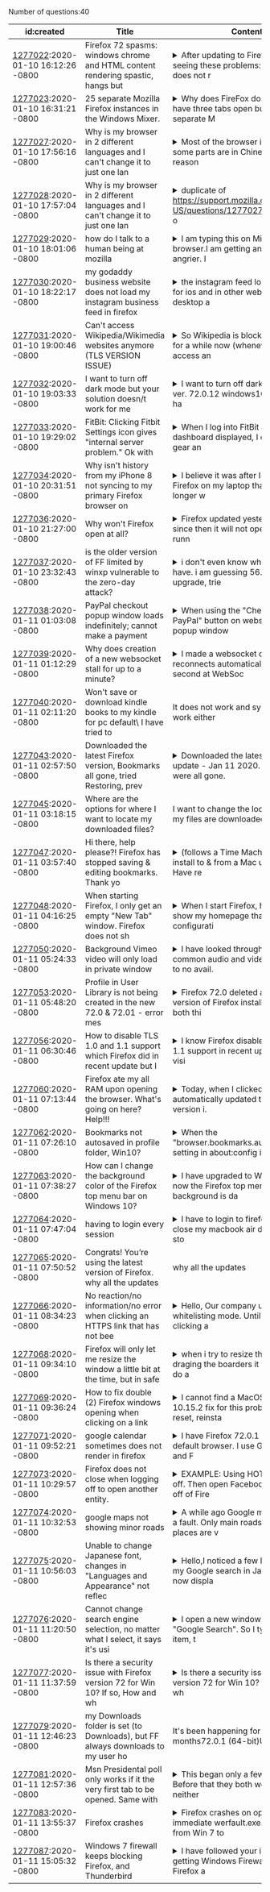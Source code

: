 Number of questions:40

| id:created | Title | Content | Tags |
| --- | --- | --- | --- |
| [1277022](https://support.mozilla.org/questions/1277022):2020-01-10 16:12:26 -0800 | Firefox 72 spasms: windows chrome and HTML content rendering spastic, hangs but  |<details><summary>After updating to Firefox 72 I am seeing these problems:1) Hangs, and does not r</summary>espond to keyboard or mouse. Windows does not say that FF is in a "Not Responding" state. I can switch to different FF windows, but not tabs. 2) Sometimes it hang, and render spasticaly like in the ...</details> | [firefox-720](https://support.mozilla.org/en-US/questions/firefox?tagged=firefox-720);[desktop](https://support.mozilla.org/en-US/questions/firefox?tagged=desktop);[fix-problems](https://support.mozilla.org/en-US/questions/firefox?tagged=fix-problems);[windows-10](https://support.mozilla.org/en-US/questions/firefox?tagged=windows-10);|
| [1277023](https://support.mozilla.org/questions/1277023):2020-01-10 16:31:21 -0800 | 25 separate Mozilla Firefox instances in the Windows Mixer. |<details><summary>Why does FireFox do this? I only have three tabs open but there is 25 separate M</summary>ozilla Firefox instances in the Windows Mixer. The only way to clear this is to reboot  my computer.Firefox 72.0.1</details> | [firefox-720](https://support.mozilla.org/en-US/questions/firefox?tagged=firefox-720);[desktop](https://support.mozilla.org/en-US/questions/firefox?tagged=desktop);[fix-problems](https://support.mozilla.org/en-US/questions/firefox?tagged=fix-problems);[windows-10](https://support.mozilla.org/en-US/questions/firefox?tagged=windows-10);|
| [1277027](https://support.mozilla.org/questions/1277027):2020-01-10 17:56:16 -0800 | Why is my browser in 2 different languages and I can't change it to just one lan |<details><summary>Most of the browser is in English, but some parts are in Chinese for some reason</summary>.</details> | [other](https://support.mozilla.org/en-US/questions/firefox?tagged=other);[firefox-720](https://support.mozilla.org/en-US/questions/firefox?tagged=firefox-720);[desktop](https://support.mozilla.org/en-US/questions/firefox?tagged=desktop);[mac-os](https://support.mozilla.org/en-US/questions/firefox?tagged=mac-os);|
| [1277028](https://support.mozilla.org/questions/1277028):2020-01-10 17:57:04 -0800 | Why is my browser in 2 different languages and I can't change it to just one lan |<details><summary>duplicate of https://support.mozilla.org/en-US/questions/1277027 - lockingMost o</summary>f my browser is in English, but some parts of it is in Chinese for some reason. How can I change the entire browser to be in English only?</details> | [other](https://support.mozilla.org/en-US/questions/firefox?tagged=other);[firefox-720](https://support.mozilla.org/en-US/questions/firefox?tagged=firefox-720);[desktop](https://support.mozilla.org/en-US/questions/firefox?tagged=desktop);[mac-os](https://support.mozilla.org/en-US/questions/firefox?tagged=mac-os);|
| [1277029](https://support.mozilla.org/questions/1277029):2020-01-10 18:01:06 -0800 | how do I talk to a human being at mozilla |<details><summary>I am typing this on Microsoft Edge browser.I am getting angrier and angrier.  I </summary>allowed Firefox to "update" my browser.  The result is that my browser will no longer connect to the internet.  Edge, Internet Explorer, and Chrome can all connect to the internet.  Firefox cannot.I...</details> | [other](https://support.mozilla.org/en-US/questions/firefox?tagged=other);[desktop](https://support.mozilla.org/en-US/questions/firefox?tagged=desktop);[needsinfo](https://support.mozilla.org/en-US/questions/firefox?tagged=needsinfo);[escalate](https://support.mozilla.org/en-US/questions/firefox?tagged=escalate);|
| [1277030](https://support.mozilla.org/questions/1277030):2020-01-10 18:22:17 -0800 | my godaddy business website does not load my instagram business feed in firefox  |<details><summary>the instagram feed loads in firefox for ios and in other web browsers, desktop a</summary>nd mobile devices.  i've spoke to godaddy and it appears to be a firefox issue.  can anyone help?</details> | [websites](https://support.mozilla.org/en-US/questions/firefox?tagged=websites);[firefox-720](https://support.mozilla.org/en-US/questions/firefox?tagged=firefox-720);[desktop](https://support.mozilla.org/en-US/questions/firefox?tagged=desktop);[windows-10](https://support.mozilla.org/en-US/questions/firefox?tagged=windows-10);[escalate](https://support.mozilla.org/en-US/questions/firefox?tagged=escalate);|
| [1277031](https://support.mozilla.org/questions/1277031):2020-01-10 19:00:46 -0800 | Can't access Wikipedia/Wikimedia websites anymore (TLS VERSION ISSUE) |<details><summary>So Wikipedia is blocking my browser for a while now (whenever I try to access an</summary>y links it redirect me to https://en.wikipedia.org/sec-warning ), previously I was able to solve this issue on my own by setting the security.tls.version.min to 3 on the about:config page but now the ...</details> | [websites](https://support.mozilla.org/en-US/questions/firefox?tagged=websites);[firefox-720](https://support.mozilla.org/en-US/questions/firefox?tagged=firefox-720);[desktop](https://support.mozilla.org/en-US/questions/firefox?tagged=desktop);[windows-10](https://support.mozilla.org/en-US/questions/firefox?tagged=windows-10);|
| [1277032](https://support.mozilla.org/questions/1277032):2020-01-10 19:03:33 -0800 | I want to turn off dark mode but your solution doesn/t work for me |<details><summary>I want to turn off dark mode (Firefox ver. 72.0.12  windows10).you say that I ha</summary>ve to do the following:Type about:config into the address bar, press Enter and accept the warning. Now right click on any entry > New > Integer, and enter ui.systemUsesDarkTheme > OK, then in the ne...</details> | [firefox-7201](https://support.mozilla.org/en-US/questions/firefox?tagged=firefox-7201);[customize](https://support.mozilla.org/en-US/questions/firefox?tagged=customize);[desktop](https://support.mozilla.org/en-US/questions/firefox?tagged=desktop);[firefox-720](https://support.mozilla.org/en-US/questions/firefox?tagged=firefox-720);[windows-10](https://support.mozilla.org/en-US/questions/firefox?tagged=windows-10);|
| [1277033](https://support.mozilla.org/questions/1277033):2020-01-10 19:29:02 -0800 | FitBit: Clicking Fitbit Settings icon gives "internal server problem."  Ok with  |<details><summary>When I log into FitBit and have the dashboard displayed,  I click on the gear an</summary>d then "Settings."  Immediately I get "We're experiencing an internal server problem. Please try again later or contact support."  Not so.  Works with IE.  I use the "Settings" option to download my F...</details> | [other](https://support.mozilla.org/en-US/questions/firefox?tagged=other);[firefox-720](https://support.mozilla.org/en-US/questions/firefox?tagged=firefox-720);[desktop](https://support.mozilla.org/en-US/questions/firefox?tagged=desktop);[windows-7](https://support.mozilla.org/en-US/questions/firefox?tagged=windows-7);|
| [1277034](https://support.mozilla.org/questions/1277034):2020-01-10 20:31:51 -0800 | Why isn't history from my iPhone 8 not syncing to my primary Firefox browser on  |<details><summary>I believe it was after I updated Firefox on my laptop that my iPhone no longer w</summary>as able to upload its history to my laptop.</details> | [firefox-720](https://support.mozilla.org/en-US/questions/firefox?tagged=firefox-720);[desktop](https://support.mozilla.org/en-US/questions/firefox?tagged=desktop);[sync](https://support.mozilla.org/en-US/questions/firefox?tagged=sync);[windows-10](https://support.mozilla.org/en-US/questions/firefox?tagged=windows-10);|
| [1277036](https://support.mozilla.org/questions/1277036):2020-01-10 21:27:00 -0800 | Why won't Firefox open at all? |<details><summary>Firefox updated yesterday and ever since then it will not open at all. I am runn</summary>ing the latest macOS on a MacBook Air. It just bounces on the Dock once then doesn't open at all. I have tried uninstalling and reinstalling AND I even tried to downgrade back to 70.0.1 and it STILL d...</details> | [other](https://support.mozilla.org/en-US/questions/firefox?tagged=other);[desktop](https://support.mozilla.org/en-US/questions/firefox?tagged=desktop);[escalate](https://support.mozilla.org/en-US/questions/firefox?tagged=escalate);[download-and-install](https://support.mozilla.org/en-US/questions/firefox?tagged=download-and-install);[macos-1015](https://support.mozilla.org/en-US/questions/firefox?tagged=macos-1015);|
| [1277037](https://support.mozilla.org/questions/1277037):2020-01-10 23:32:43 -0800 | is the older version of FF limited by winxp vulnerable to the zero-day attack? |<details><summary>i don't even know what version i have. i am guessing 56. unable to upgrade, trie</summary>d multiple times.</details> | [firefox-520](https://support.mozilla.org/en-US/questions/firefox?tagged=firefox-520);[other](https://support.mozilla.org/en-US/questions/firefox?tagged=other);[desktop](https://support.mozilla.org/en-US/questions/firefox?tagged=desktop);[windows-xp](https://support.mozilla.org/en-US/questions/firefox?tagged=windows-xp);|
| [1277038](https://support.mozilla.org/questions/1277038):2020-01-11 01:03:08 -0800 | PayPal checkout popup window loads indefinitely; cannot make a payment |<details><summary>When using the "Checkout with PayPal" button on websites the PayPal popup window</summary> appears however it's impossible to progress to the checkout.When OneTouch is activated, the text 'Securely logging you in...' appears overlayed with the spinning wheel in the popup window. This cont...</details> | [websites](https://support.mozilla.org/en-US/questions/firefox?tagged=websites);[firefox-720](https://support.mozilla.org/en-US/questions/firefox?tagged=firefox-720);[desktop](https://support.mozilla.org/en-US/questions/firefox?tagged=desktop);[windows-10](https://support.mozilla.org/en-US/questions/firefox?tagged=windows-10);|
| [1277039](https://support.mozilla.org/questions/1277039):2020-01-11 01:12:29 -0800 | Why does creation of a new websocket stall for up to a minute? |<details><summary>I made a websocket client that reconnects automatically after 1 second at WebSoc</summary>ket.onclose(). I do not have the server running, so that I can see what will happen if a client disconnects to network issues, going offline, etc. For the first ten or so connections, Firefox 72 behav...</details> | [other](https://support.mozilla.org/en-US/questions/firefox?tagged=other);[firefox-720](https://support.mozilla.org/en-US/questions/firefox?tagged=firefox-720);[desktop](https://support.mozilla.org/en-US/questions/firefox?tagged=desktop);[linux](https://support.mozilla.org/en-US/questions/firefox?tagged=linux);|
| [1277040](https://support.mozilla.org/questions/1277040]):2020-01-11 02:11:20 -0800 | Won't save or download kindle books to my kindle for pc default\ I have tried to | It does not work and sync does not work either | [other](https://support.mozilla.org/en-US/questions/firefox?tagged=other);[firefox-720](https://support.mozilla.org/en-US/questions/firefox?tagged=firefox-720);[desktop](https://support.mozilla.org/en-US/questions/firefox?tagged=desktop);[firefox-7201](https://support.mozilla.org/en-US/questions/firefox?tagged=firefox-7201);[windows-10](https://support.mozilla.org/en-US/questions/firefox?tagged=windows-10);|
| [1277043](https://support.mozilla.org/questions/1277043):2020-01-11 02:57:50 -0800 | Downloaded the latest Firefox version, Bookmarks all gone, tried Restoring, prev |<details><summary>Downloaded the latest Firefox update - Jan 11 2020. My Bookmarks were all gone. </summary>Tried to use Restore to get them Imported back in but the only date on the "Backup" list was the date of the update, with no bookmarks. How do I recover the bookmarks? Why were they removed?</details> | [bookmarks](https://support.mozilla.org/en-US/questions/firefox?tagged=bookmarks);[firefox-720](https://support.mozilla.org/en-US/questions/firefox?tagged=firefox-720);[desktop](https://support.mozilla.org/en-US/questions/firefox?tagged=desktop);[windows-10](https://support.mozilla.org/en-US/questions/firefox?tagged=windows-10);|
| [1277045](https://support.mozilla.org/questions/1277045]):2020-01-11 03:18:15 -0800 | Where are the options for where I want to locate my downloaded files? | I want to change the location of where my files are downloaded, | [download-and-install_1](https://support.mozilla.org/en-US/questions/firefox?tagged=download-and-install_1);[desktop](https://support.mozilla.org/en-US/questions/firefox?tagged=desktop);|
| [1277047](https://support.mozilla.org/questions/1277047):2020-01-11 03:57:40 -0800 | Hi there, help please?! Firefox has stopped saving & editing bookmarks. Thank yo |<details><summary>(follows a Time Machine, back-up install to & from a Mac using Catalina? Have re</summary>freshed Firefox, Shut down/started Mac & usung FF 72.0.1 (64-bit)</details> | [bookmarks](https://support.mozilla.org/en-US/questions/firefox?tagged=bookmarks);[firefox-720](https://support.mozilla.org/en-US/questions/firefox?tagged=firefox-720);[desktop](https://support.mozilla.org/en-US/questions/firefox?tagged=desktop);|
| [1277048](https://support.mozilla.org/questions/1277048):2020-01-11 04:16:25 -0800 | When starting Firefox, I only get an empty "New Tab" window. Firefox does not sh |<details><summary>When I start Firefox, he does not show my homepage that I set in the configurati</summary>on. Instead he show's me a white page "New Tab". I need to click on the "Firefox Home Page" icon to go to my homepage. (www.google.com) I happen everytime I start Firefox. Thanks for answers.</details> | [firefox-720](https://support.mozilla.org/en-US/questions/firefox?tagged=firefox-720);[desktop](https://support.mozilla.org/en-US/questions/firefox?tagged=desktop);[fix-problems](https://support.mozilla.org/en-US/questions/firefox?tagged=fix-problems);[windows-10](https://support.mozilla.org/en-US/questions/firefox?tagged=windows-10);|
| [1277050](https://support.mozilla.org/questions/1277050):2020-01-11 05:24:33 -0800 | Background Vimeo video will only load in private window |<details><summary>I have looked through all "Fix common audio and video issues" posts to no avail.</summary>I have a Vimeo video file which is loaded into the background of a web page as a simple HTML video element with all inline properties set to allow it to run - muted, playsline, autoplay. It works fi...</details> | [fix-problems](https://support.mozilla.org/en-US/questions/firefox?tagged=fix-problems);[firefox-720](https://support.mozilla.org/en-US/questions/firefox?tagged=firefox-720);[desktop](https://support.mozilla.org/en-US/questions/firefox?tagged=desktop);[firefox-7201](https://support.mozilla.org/en-US/questions/firefox?tagged=firefox-7201);[mac-os](https://support.mozilla.org/en-US/questions/firefox?tagged=mac-os);|
| [1277053](https://support.mozilla.org/questions/1277053):2020-01-11 05:48:20 -0800 | Profile in User Library is not being created in the new 72.0 & 72.01 - error mes |<details><summary>Firefox 72.0 deleted and a new new version of Firefox installed 72.01 - both thi</summary>s and 72.0 suffered from the same problem in that the library profile file 'Firefox can't find the file at jar:file:///Users/steve_switzer/Library/Application Support/Firefox/Profiles/0fyb29ph.default...</details> | [fix-problems](https://support.mozilla.org/en-US/questions/firefox?tagged=fix-problems);[firefox-720](https://support.mozilla.org/en-US/questions/firefox?tagged=firefox-720);[desktop](https://support.mozilla.org/en-US/questions/firefox?tagged=desktop);[firefox-7201](https://support.mozilla.org/en-US/questions/firefox?tagged=firefox-7201);[mac-os](https://support.mozilla.org/en-US/questions/firefox?tagged=mac-os);|
| [1277056](https://support.mozilla.org/questions/1277056):2020-01-11 06:30:46 -0800 | How to disable TLS 1.0 and 1.1 support which Firefox did in recent update but I  |<details><summary>I know Firefox disabled TLS 1.0 and 1.1 support in recent update. But while visi</summary>ting site with TLS 1.0 support, Firefox asked me to enable it. I accidentally clicked to enable it. But now I want to disable it again. How to do that?</details> | [privacy-and-security_1](https://support.mozilla.org/en-US/questions/firefox?tagged=privacy-and-security_1);[firefox-730](https://support.mozilla.org/en-US/questions/firefox?tagged=firefox-730);[beta](https://support.mozilla.org/en-US/questions/firefox?tagged=beta);[desktop](https://support.mozilla.org/en-US/questions/firefox?tagged=desktop);[windows-10](https://support.mozilla.org/en-US/questions/firefox?tagged=windows-10);|
| [1277060](https://support.mozilla.org/questions/1277060):2020-01-11 07:13:44 -0800 | Firefox ate my all RAM upon opening the browser. What's going on here? Help!!! |<details><summary>Today, when I clicked Firefox, it automatically updated to the latest version i.</summary>e. Firefox 73.0. Problem begins form here. Suddenly my CPU usage went high and Window Task Manager show CPU usage above 90% and two Firefox processes uses 27-29 CPUs.My 2GB RAM's usage reaches at hig...</details> | [other](https://support.mozilla.org/en-US/questions/firefox?tagged=other);[mobile](https://support.mozilla.org/en-US/questions/firefox?tagged=mobile);|
| [1277062](https://support.mozilla.org/questions/1277062):2020-01-11 07:26:10 -0800 | Bookmarks not autosaved in profile folder, Win10? |<details><summary>When the "browser.bookmarks.autoExportHTML" setting in about:config is changed t</summary>o True, the current bookmarks are supposed to be saved to bookmarks.html in the active profile folder each time FF is closed.I, however, just upgraded to Windows 10, and even though this setting was ...</details> | [bookmarks](https://support.mozilla.org/en-US/questions/firefox?tagged=bookmarks);[firefox-720](https://support.mozilla.org/en-US/questions/firefox?tagged=firefox-720);[desktop](https://support.mozilla.org/en-US/questions/firefox?tagged=desktop);[windows-10](https://support.mozilla.org/en-US/questions/firefox?tagged=windows-10);|
| [1277063](https://support.mozilla.org/questions/1277063):2020-01-11 07:38:27 -0800 | How can I change the background color of the Firefox top menu bar on Windows 10? |<details><summary>I have upgraded to Windows 10, and now the Firefox top menu bar background is da</summary>rk purple and hard to see.The webpages all look fine and proper.  This is the background color behind the "File Edit View History Bookmarks Tools Help" bar.All my other Windows programs are light bl...</details> | [other](https://support.mozilla.org/en-US/questions/firefox?tagged=other);[firefox-720](https://support.mozilla.org/en-US/questions/firefox?tagged=firefox-720);[desktop](https://support.mozilla.org/en-US/questions/firefox?tagged=desktop);[windows-10](https://support.mozilla.org/en-US/questions/firefox?tagged=windows-10);|
| [1277064](https://support.mozilla.org/questions/1277064):2020-01-11 07:47:04 -0800 | having to login every session |<details><summary>I have to login to firefox every time I close my macbook air down - how do I sto</summary>p this?I have a 2019 macbook air and use the latest firefox.</details> | [privacy-and-security_1](https://support.mozilla.org/en-US/questions/firefox?tagged=privacy-and-security_1);[firefox-720](https://support.mozilla.org/en-US/questions/firefox?tagged=firefox-720);[desktop](https://support.mozilla.org/en-US/questions/firefox?tagged=desktop);[mac-os](https://support.mozilla.org/en-US/questions/firefox?tagged=mac-os);[escalate](https://support.mozilla.org/en-US/questions/firefox?tagged=escalate);|
| [1277065](https://support.mozilla.org/questions/1277065]):2020-01-11 07:50:52 -0800 | Congrats! You’re using the latest version of Firefox. why all the updates | why all the updates | [other](https://support.mozilla.org/en-US/questions/firefox?tagged=other);[firefox-720](https://support.mozilla.org/en-US/questions/firefox?tagged=firefox-720);[desktop](https://support.mozilla.org/en-US/questions/firefox?tagged=desktop);[windows-7](https://support.mozilla.org/en-US/questions/firefox?tagged=windows-7);[needsinfo](https://support.mozilla.org/en-US/questions/firefox?tagged=needsinfo);|
| [1277066](https://support.mozilla.org/questions/1277066):2020-01-11 08:34:23 -0800 | No reaction/no information/no error when clicking an HTTPS link that has not bee |<details><summary>Hello, Our company uses a proxy in whitelisting mode. Until recently, clicking a</summary>ny HTTPS link unauthorized by proxy (403 by Squid) would result in an unambiguous error page informing the user that the connection was refused (if needed, they can open a corporate page showing the...</details> | [firefox-720](https://support.mozilla.org/en-US/questions/firefox?tagged=firefox-720);[desktop](https://support.mozilla.org/en-US/questions/firefox?tagged=desktop);[fix-problems](https://support.mozilla.org/en-US/questions/firefox?tagged=fix-problems);[windows-81](https://support.mozilla.org/en-US/questions/firefox?tagged=windows-81);|
| [1277068](https://support.mozilla.org/questions/1277068):2020-01-11 09:34:10 -0800 | Firefox will only let me resize the window a little bit at the time, but in safe |<details><summary>when i try to resize the window by draging the boarders it wil only lett me do a</summary> little bit at the time, but in safemode it works just fine and i have not installed anny addons yet. have reinstalled it two times now and deleted the appdata folder but noting works? any help is app...</details> | [customize](https://support.mozilla.org/en-US/questions/firefox?tagged=customize);[desktop](https://support.mozilla.org/en-US/questions/firefox?tagged=desktop);[firefox-720](https://support.mozilla.org/en-US/questions/firefox?tagged=firefox-720);[windows-10](https://support.mozilla.org/en-US/questions/firefox?tagged=windows-10);|
| [1277069](https://support.mozilla.org/questions/1277069):2020-01-11 09:36:24 -0800 | How to fix double (2) Firefox windows opening when clicking on a link |<details><summary>I cannot find a MacOS Catalina 10.15.2 fix for this problem. Have reset, reinsta</summary>lled, and.... does anyone have a fix I can try?</details> | [other](https://support.mozilla.org/en-US/questions/firefox?tagged=other);[firefox-720](https://support.mozilla.org/en-US/questions/firefox?tagged=firefox-720);[desktop](https://support.mozilla.org/en-US/questions/firefox?tagged=desktop);[firefox-7201](https://support.mozilla.org/en-US/questions/firefox?tagged=firefox-7201);[mac-os](https://support.mozilla.org/en-US/questions/firefox?tagged=mac-os);|
| [1277071](https://support.mozilla.org/questions/1277071):2020-01-11 09:52:21 -0800 | google calendar sometimes does not render in firefox |<details><summary>I have Firefox 72.0.1 (64-bit) as default browser.  I use Google calendar, and F</summary>irefox sometimes gives me a mostly empty page, and sometimes works as expected.  Chrome always renders the calendar correctly.</details> | [websites](https://support.mozilla.org/en-US/questions/firefox?tagged=websites);[firefox-720](https://support.mozilla.org/en-US/questions/firefox?tagged=firefox-720);[desktop](https://support.mozilla.org/en-US/questions/firefox?tagged=desktop);[firefox-7201](https://support.mozilla.org/en-US/questions/firefox?tagged=firefox-7201);[windows-10](https://support.mozilla.org/en-US/questions/firefox?tagged=windows-10);|
| [1277073](https://support.mozilla.org/questions/1277073):2020-01-11 10:29:57 -0800 | Firefox does not close when logging off to open another entity. |<details><summary>EXAMPLE: Using HOTMAIL and log off.  Then open Facebook and must log off of Fire</summary>fox before Facebook opens.</details> | [other](https://support.mozilla.org/en-US/questions/firefox?tagged=other);[firefox-720](https://support.mozilla.org/en-US/questions/firefox?tagged=firefox-720);[desktop](https://support.mozilla.org/en-US/questions/firefox?tagged=desktop);[windows-7](https://support.mozilla.org/en-US/questions/firefox?tagged=windows-7);|
| [1277074](https://support.mozilla.org/questions/1277074):2020-01-11 10:32:53 -0800 | google maps not showing minor roads |<details><summary>A while ago Google maps developed a fault. Only main roads and some places are v</summary>isible.  If I switch to satellite view, the roads are there, but not when switching back to Map view.  All the minor roadlines disappear.  Recently I noticed a similar fault on another website, where ...</details> | [firefox-720](https://support.mozilla.org/en-US/questions/firefox?tagged=firefox-720);[desktop](https://support.mozilla.org/en-US/questions/firefox?tagged=desktop);[fix-problems](https://support.mozilla.org/en-US/questions/firefox?tagged=fix-problems);[windows-10](https://support.mozilla.org/en-US/questions/firefox?tagged=windows-10);|
| [1277075](https://support.mozilla.org/questions/1277075):2020-01-11 10:56:03 -0800 | Unable to change Japanese font, changes in "Languages and Appearance" not reflec |<details><summary>Hello,I noticed a few hours ago that my Google search in Japanese was now displa</summary>yed in an ugly font I have no memory of (could not identify it, attached a screenshot just in case).I tried to change my settings for Japanese in Languages and Appearance, but no matter what, this u...</details> | [customize](https://support.mozilla.org/en-US/questions/firefox?tagged=customize);[desktop](https://support.mozilla.org/en-US/questions/firefox?tagged=desktop);[firefox-720](https://support.mozilla.org/en-US/questions/firefox?tagged=firefox-720);[windows-7](https://support.mozilla.org/en-US/questions/firefox?tagged=windows-7);|
| [1277076](https://support.mozilla.org/questions/1277076):2020-01-11 11:20:50 -0800 | Cannot change search engine selection, no matter what I select, it says it's usi |<details><summary>I open a new window, and it says, "Google Search". So I type in a search item, t</summary>he result comes back from YAHOO search. I have tried several times, without success, to change it, or remove YAHOO Search engine. Yahoo doesn't appear in the engine selections, and google does. I sele...</details> | [other](https://support.mozilla.org/en-US/questions/firefox?tagged=other);[firefox-720](https://support.mozilla.org/en-US/questions/firefox?tagged=firefox-720);[desktop](https://support.mozilla.org/en-US/questions/firefox?tagged=desktop);[firefox-7201](https://support.mozilla.org/en-US/questions/firefox?tagged=firefox-7201);[windows-7](https://support.mozilla.org/en-US/questions/firefox?tagged=windows-7);|
| [1277077](https://support.mozilla.org/questions/1277077):2020-01-11 11:37:59 -0800 | Is there a security issue with Firefox version 72 for Win 10?  If so, How and wh |<details><summary>Is there a security issue with Firefox version 72 for Win 10?  If so, How and wh</summary>en will it be resolved?</details> | [other](https://support.mozilla.org/en-US/questions/firefox?tagged=other);[desktop](https://support.mozilla.org/en-US/questions/firefox?tagged=desktop);|
| [1277079](https://support.mozilla.org/questions/1277079]):2020-01-11 12:46:23 -0800 | my Downloads folder is set (to Downloads), but FF always downloads to my user ho | It's been happening for weeks if not months72.0.1 (64-bit)Ubuntu | [customize](https://support.mozilla.org/en-US/questions/firefox?tagged=customize);[desktop](https://support.mozilla.org/en-US/questions/firefox?tagged=desktop);[firefox-720](https://support.mozilla.org/en-US/questions/firefox?tagged=firefox-720);[linux](https://support.mozilla.org/en-US/questions/firefox?tagged=linux);|
| [1277081](https://support.mozilla.org/questions/1277081):2020-01-11 12:57:36 -0800 | Msn Presidental poll only works if it the very first tab to be opened. Same with |<details><summary>This began only a few weeks ago. Before that they both worked. But, now neither </summary>will work if they aren't the very first tab opened after starting Firefox. They both work in Microsoft Edge but I prefer Firefox. Please help.</details> | [websites](https://support.mozilla.org/en-US/questions/firefox?tagged=websites);[firefox-720](https://support.mozilla.org/en-US/questions/firefox?tagged=firefox-720);[desktop](https://support.mozilla.org/en-US/questions/firefox?tagged=desktop);[firefox-7201](https://support.mozilla.org/en-US/questions/firefox?tagged=firefox-7201);[windows-10](https://support.mozilla.org/en-US/questions/firefox?tagged=windows-10);|
| [1277083](https://support.mozilla.org/questions/1277083):2020-01-11 13:55:37 -0800 | Firefox crashes |<details><summary>Firefox crashes on opening with immediate werfault.exe.I upgraded from Win 7 to </summary>Win 10 32-bit with upgrade that preserved files & programs.Everything works but firefox.I've tried uninstall/install, uninstall & extensive removal of all remaining mozilla/firefox files and cleane...</details> | [desktop](https://support.mozilla.org/en-US/questions/firefox?tagged=desktop);[fix-problems](https://support.mozilla.org/en-US/questions/firefox?tagged=fix-problems);[windows-10](https://support.mozilla.org/en-US/questions/firefox?tagged=windows-10);[crash](https://support.mozilla.org/en-US/questions/firefox?tagged=crash);[escalate](https://support.mozilla.org/en-US/questions/firefox?tagged=escalate);[firefox-710](https://support.mozilla.org/en-US/questions/firefox?tagged=firefox-710);|
| [1277087](https://support.mozilla.org/questions/1277087):2020-01-11 15:05:32 -0800 | Windows 7 firewall keeps blocking Firefox, and Thunderbird |<details><summary>I have followed your instructions on getting Windows Firewall to allow Firefox a</summary>nd Thunderbird access to the internet, but after going to Control Panel, etc, to Add a program, I select Firefox and Thunderbird, click OK, then click on Firefox or Thunderbird and I get the Win Firew...</details> | [firefox-710](https://support.mozilla.org/en-US/questions/firefox?tagged=firefox-710);[desktop](https://support.mozilla.org/en-US/questions/firefox?tagged=desktop);[fix-problems](https://support.mozilla.org/en-US/questions/firefox?tagged=fix-problems);[windows-7](https://support.mozilla.org/en-US/questions/firefox?tagged=windows-7);|
